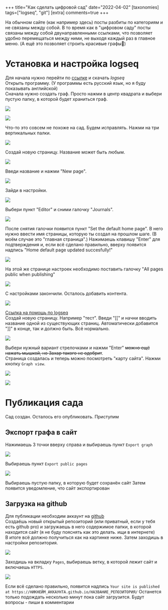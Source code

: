 +++
title="Как сделать цифровой сад"
date="2022-04-02"
[taxonomies]
tags=["logseq", "git"]
[extra]
comments=true
+++


На обычном сайте (как например здесь) посты разбиты по категориям и не связаны между собой. В то время как в "цифровом саду" посты связаны между собой двунаправленными ссылками, что позволяет удобно перемещаться между ними, не выходя каждый раз в главное меню. (A ещё это позволяет строить красивые графы🙂)

#  Установка и настройка logseq
Для начала нужно перейти по [ссылке](https://logseq.com/) и скачать _logseq_        
Открыть программу. (У программы есть русский язык, но я буду показывать английской)     
Сначала нужно создать граф. Просто нажми в центр квадрата и выбери пустую папку, в которой будет храниться граф.

![](./attachments/Pasted%20image%2020220401160936.png)

![](./attachments/Pasted%20image%2020220401123724.png)

Что-то это совсем не похоже на сад. Будем исправлять. 
Нажми на три вертикальных палки.

![](./attachments/Pasted%20image%2020220401124002.png)

Создай новую страницу. Название может быть любым.

![](./attachments/Pasted%20image%2020220401124037.png)

Введи название и нажми  "New page".

![](./attachments/Pasted%20image%2020220401125049.png)

Зайди в настройки.

![](./attachments/Pasted%20image%2020220401125246.png)

Выбери пункт "Editor" и сними галочку "Journals".

![](./attachments/Pasted%20image%2020220401125349.png)

После снятия галочки появится пункт "Set the default home page". В него нужно ввести имя страницы, которую ты создал на прошлом шаге. (В моём случае это "главная страница".) Нажимаешь клавишу "Enter" для подтверждения и, если всё сделано правильно, вверху появится надпись "Home default page updated succesfully!"

![](./attachments/Pasted%20image%2020220401130828.png)

На этой же странице настроек необходимо поставить галочку  "All pages public when publishing"

![](./attachments/Pasted%20image%2020220401135227.png)

С настройками закончили. Осталось добавить контента.

![](./attachments/Pasted%20image%2020220401161701.png)

[Ссылка на помощь по logseq](https://docs.logseq.com/#/page/Contents)   
Создай новую страницу. Например "тест". Введи "\[\[" и начни вводить название одной из существующих страниц. Автоматически добавится "]]" в конце, так и должно быть. Всё нормально.

![](./attachments/Pasted%20image%2020220401162116.png)

Выбери нужный вариант стрелочками и нажми "Enter" ~~можно ещё нажать мышкой, но Захар такого не одобрит~~.  
Страница создалась и теперь можно посмотреть "карту сайта". Нажми кнопку `Graph view`.

![](./attachments/Pasted%20image%2020220401162404.png)

![](./attachments/Pasted%20image%2020220401162432.png)


# Публикация сада

Сад создан. Осталось его опубликовать. Приступим 

## Экспорт графа в сайт
Нажимаешь 3 точки вверху справа и выбираешь пункт `Export graph`

![](./attachments/Pasted%20image%2020220401170943.png)

Выбираешь пункт `Export public pages`

![](./attachments/Pasted%20image%2020220401171038.png)

Выбираешь пустую папку, в которую будет сохранён сайт
Затем появится уведомление, что сайт экспортирован

## Загрузка на github

Для публикации необходим аккаунт на [github](https://github.com/)   
Создаёшь новый открытый репозиторий (или приватный, если у тебя есть github pro) и загружаешь в него содержимое папки, в которой находится сайт (я не буду пояснять как это делать. ищи в интернете)   
В итоге всё должно получиться как на картинке ниже. Затем заходишь в настройки репозитория.

![](./attachments/Pasted%20image%2020220401171823.png)

Заходишь на вкладку `Pages`, выбираешь ветку, в которой лежит сайт и включаешь `HTTPS`.

![](./attachments/Pasted%20image%2020220401172055.png)

Если всё сделано правильно, появится надпись `Your site is published at https://НИКНЕЙМ_АККАУНТА.github.io/НАЗВАНИЕ_РЕПОЗИТОРИЯ/`
Останется только подождать несколько минут пока сайт загрузится.
Будут вопросы - пиши в комментарии
